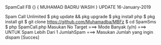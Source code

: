 SpamCall
FB {} { MUHAMAD BADRU WASIH } UPDATE 16-January-2019

Spam Call Unlimited
$ pkg update && pkg upgrade
$ pkg install php
$ pkg install git
$ git clone https://github.com/Muhamadba/MBFz
$ cd SpamSms
$ php SpamCall.php
Masukan No Target ===>
Mode Banyak (y/n) ===> UNTUK Spam Lebih Dari 1
JumlahSpam ===> Masukan Jumlah yang ingin dispam
[Succes]

